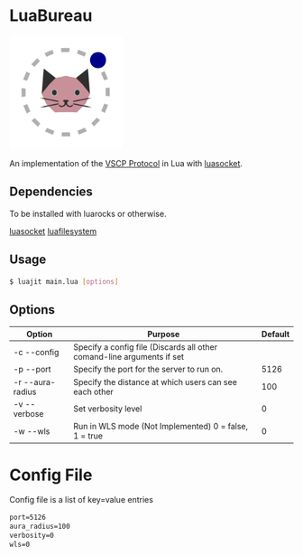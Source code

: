 # LuaBureau

<img src="https://raw.githubusercontent.com/ANormalTwig/LuaBureau/main/icon.png" width="200" height="200">

An implementation of the [VSCP Protocol](https://github.com/LeadRDRK/OpenBureau/blob/main/docs/Protocol.md) in Lua with [luasocket](https://github.com/lunarmodules/luasocket).

## Dependencies

To be installed with luarocks or otherwise.

[luasocket](https://github.com/lunarmodules/luasocket)
[luafilesystem](https://github.com/lunarmodules/luafilesystem)

## Usage

```bash
$ luajit main.lua [options]
```

## Options

| Option | Purpose | Default |
|--------|---------|---------|
| -c --config | Specify a config file (Discards all other comand-line arguments if set | |
| -p --port | Specify the port for the server to run on. | 5126 |
| -r --aura-radius | Specify the distance at which users can see each other | 100 |
| -v --verbose | Set verbosity level | 0 |
| -w --wls | Run in WLS mode (Not Implemented) 0 = false, 1 = true | 0 |

# Config File

Config file is a list of key=value entries

```
port=5126
aura_radius=100
verbosity=0
wls=0
```
